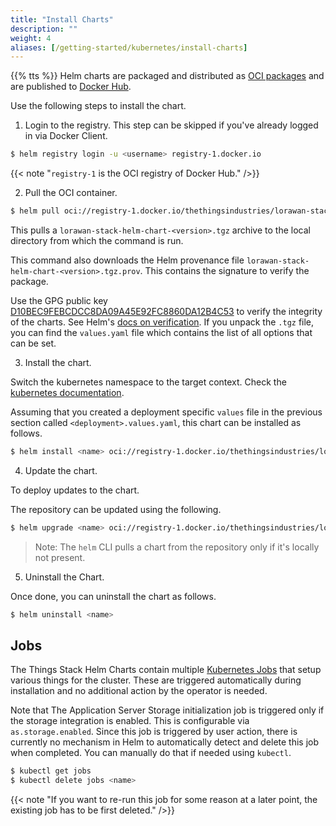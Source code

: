 ```yaml
---
title: "Install Charts"
description: ""
weight: 4
aliases: [/getting-started/kubernetes/install-charts]
---
```


{{% tts %}} Helm charts are packaged and distributed as [OCI packages](https://helm.sh/docs/topics/registries/) and are published to [Docker Hub](https://hub.docker.com/r/thethingsindustries/lorawan-stack-helm-chart).

Use the following steps to install the chart.

1. Login to the registry. This step can be skipped if you've already logged in via Docker Client.

```bash
$ helm registry login -u <username> registry-1.docker.io
```

{{< note "`registry-1` is the OCI registry of Docker Hub." />}}

2. Pull the OCI container.

```bash
$ helm pull oci://registry-1.docker.io/thethingsindustries/lorawan-stack-helm-chart --version <version>
```

This pulls a `lorawan-stack-helm-chart-<version>.tgz` archive to the local directory from which the command is run.

This command also downloads the Helm provenance file `lorawan-stack-helm-chart-<version>.tgz.prov`. This contains the signature to verify the package.

Use the GPG public key [D10BEC9FEBCDCC8DA09A45E92FC8860DA12B4C53](https://keys.openpgp.org/vks/v1/by-fingerprint/D10BEC9FEBCDCC8DA09A45E92FC8860DA12B4C53) to verify the integrity of the charts. See Helm's [docs on verification](https://helm.sh/docs/topics/provenance/). If you unpack the `.tgz` file, you can find the `values.yaml` file which contains the list of all options that can be set.

3. Install the chart.

Switch the kubernetes namespace to the target context. Check the [kubernetes documentation](https://kubernetes.io/docs/concepts/overview/working-with-objects/namespaces/).

Assuming that you created a deployment specific `values` file in the previous section called `<deployment>.values.yaml`, this chart can be installed as follows.

```bash
$ helm install <name> oci://registry-1.docker.io/thethingsindustries/lorawan-stack-helm-chart --version <version> --values <deployment>.values.yaml
```

4. Update the chart.

To deploy updates to the chart.

The repository can be updated using the following.

```bash
$ helm upgrade <name> oci://registry-1.docker.io/thethingsindustries/lorawan-stack-helm-chart --version <version> --values <deployment>.values.yaml
```

> Note: The `helm` CLI pulls a chart from the repository only if it's locally not present.

5. Uninstall the Chart.

Once done, you can uninstall the chart as follows.

```bash
$ helm uninstall <name>
```

## Jobs

The Things Stack Helm Charts contain multiple [Kubernetes Jobs](https://kubernetes.io/docs/concepts/workloads/controllers/job/) that setup various things for the cluster. These are triggered automatically during installation and no additional action by the operator is needed.

Note that The Application Server Storage initialization job is triggered only if the storage integration is enabled. This is configurable via `as.storage.enabled`.
Since this job is triggered by user action, there is currently no mechanism in Helm to automatically detect and delete this job when completed.
You can manually do that if needed using `kubectl`.

```bash
$ kubectl get jobs
$ kubectl delete jobs <name>
```

{{< note "If you want to re-run this job for some reason at a later point, the existing job has to be first deleted." />}}
